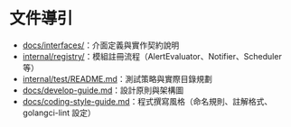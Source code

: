 # 文件導引

- [docs/interfaces/](docs/interfaces/)：介面定義與實作契約說明
- [internal/registry/](internal/registry/)：模組註冊流程（AlertEvaluator、Notifier、Scheduler 等）
- [internal/test/README.md](internal/test/README.md)：測試策略與實際目錄規劃
- [docs/develop-guide.md](docs/develop-guide.md)：設計原則與架構圖
- [docs/coding-style-guide.md](docs/coding-style-guide.md)：程式撰寫風格（命名規則、註解格式、golangci-lint 設定）

